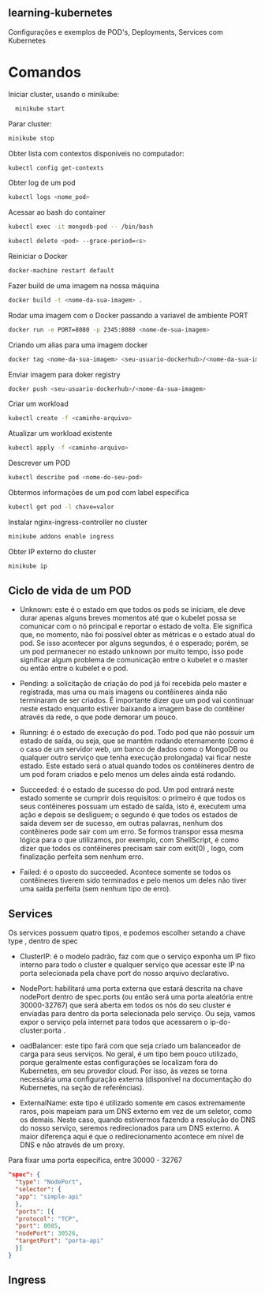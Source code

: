 ## learning-kubernetes
Configurações e exemplos de POD's, Deployments, Services  com Kubernetes

# Comandos

Iniciar cluster, usando o minikube: 
```bash 
  minikube start
```
Parar cluster: 
```bash
minikube stop
```
Obter lista com contextos disponiveis no computador: 
```bash
kubectl config get-contexts
```
Obter log de um pod
```bash
kubectl logs <nome_pod>
```
Acessar ao bash do container
```bash
kubectl exec -it mongodb-pod -- /bin/bash
```
```bash
kubectl delete <pod> --grace-period=<s>
```
Reiniciar o Docker
```bash
docker-machine restart default
```
Fazer build de uma imagem na nossa máquina
```bash
docker build -t <nome-da-sua-imagem> .
```
Rodar uma imagem com o Docker passando a variavel de ambiente PORT
```bash
docker run -e PORT=8080 -p 2345:8080 <nome-de-sua-imagem>
```
Criando um alias para uma imagem docker
```bash
docker tag <nome-da-sua-imagem> <seu-usuario-dockerhub>/<nome-da-sua-imagem>
```
Enviar imagem para doker registry
```bash
docker push <seu-usuario-dockerhub>/<nome-da-sua-imagem>
```
Criar um workload 
```bash
kubectl create -f <caminho-arquivo>
```
Atualizar um workload existente
```bash
kubectl apply -f <caminho-arquivo>
```
Descrever um POD
```bash
kubectl describe pod <nome-do-seu-pod>
```
Obtermos informações de um pod com label especifica
```bash
kubectl get pod -l chave=valor
```
Instalar nginx-ingress-controller no cluster
```bash
minikube addons enable ingress
```
Obter IP externo do cluster
```bash
minikube ip
```

## Ciclo de vida de um POD
- Unknown: este é o estado em que todos os pods se iniciam,
ele deve durar apenas alguns breves momentos até que o
kubelet possa se comunicar com o nó principal e reportar o
estado de volta. Ele significa que, no momento, não foi
possível obter as métricas e o estado atual do pod. Se isso
acontecer por alguns segundos, é o esperado; porém, se um
pod permanecer no estado unknown por muito tempo,
isso pode significar algum problema de comunicação entre
o kubelet e o master ou então entre o kubelet e o pod.

- Pending: a solicitação de criação do pod já foi recebida
pelo master e registrada, mas uma ou mais imagens ou
contêineres ainda não terminaram de ser criados. É
importante dizer que um pod vai continuar neste estado
enquanto estiver baixando a imagem base do contêiner
através da rede, o que pode demorar um pouco.

- Running: é o estado de execução do pod. Todo pod que
não possuir um estado de saída, ou seja, que se mantém
rodando eternamente (como é o caso de um servidor web,
um banco de dados como o MongoDB ou qualquer outro
serviço que tenha execução prolongada) vai ficar neste
estado. Este estado será o atual quando todos os
contêineres dentro de um pod foram criados e pelo menos
um deles ainda está rodando.

- Succeeded: é o estado de sucesso do pod. Um pod entrará
neste estado somente se cumprir dois requisitos: o primeiro
é que todos os seus contêineres possuam um estado de
saída, isto é, executem uma ação e depois se desliguem; o
segundo é que todos os estados de saída devem ser de
sucesso, em outras palavras, nenhum dos contêineres pode 
sair com um erro. Se formos transpor essa mesma lógica
para o que utilizamos, por exemplo, com ShellScript, é
como dizer que todos os contêineres precisam sair com
exit(0) , logo, com finalização perfeita sem nenhum erro.

- Failed: é o oposto do succeeded. Acontece somente se todos
os contêineres tiverem sido terminados e pelo menos um
deles não tiver uma saída perfeita (sem nenhum tipo de
erro).

## Services
Os services possuem quatro tipos, e podemos escolher setando a chave type , dentro de spec

- ClusterIP: é o modelo padrão, faz com que o serviço
exponha um IP fixo interno para todo o cluster e qualquer
serviço que acessar este IP na porta selecionada pela chave
port do nosso arquivo declarativo.

- NodePort: habilitará uma porta externa que estará descrita
na chave nodePort dentro de spec.ports (ou então
será uma porta aleatória entre 30000-32767) que será
aberta em todos os nós do seu cluster e enviadas para
dentro da porta selecionada pelo serviço. Ou seja, vamos
expor o serviço pela internet para todos que acessarem o
ip-do-cluster:porta .

- oadBalancer: este tipo fará com que seja criado um
balanceador de carga para seus serviços. No geral, é um
tipo bem pouco utilizado, porque geralmente estas
configurações se localizam fora do Kubernetes, em seu
provedor cloud. Por isso, às vezes se torna necessária uma
configuração externa (disponível na documentação do
Kubernetes, na seção de referências).

- ExternalName: este tipo é utilizado somente em casos
extremamente raros, pois mapeiam para um DNS externo
em vez de um seletor, como os demais. Neste caso, quando
estivermos fazendo a resolução do DNS do nosso serviço,
seremos redirecionados para um DNS externo. A maior
diferença aqui é que o redirecionamento acontece em nível
de DNS e não através de um proxy.

Para fixar uma porta especifica, entre 30000 - 32767
```json
"spec": {
  "type": "NodePort",
  "selector": {
  "app": "simple-api"
  },
  "ports": [{
  "protocol": "TCP",
  "port": 8085,
  "nodePort": 30526,
  "targetPort": "porta-api"
  }]
}
```
## Ingress

